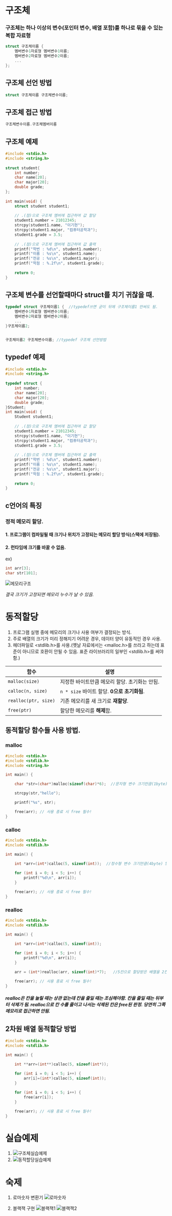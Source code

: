 # 구조체
### 구조체는 하나 이상의 변수(포인터 변수, 배열 포함)를 하나로 묶을 수 있는 복합 자료형
```c
struct 구조체이름 {
    멤버변수1자료형 멤버변수1이름;
    멤버변수2자료형 멤버변수2이름;
    ...
};
```

## 구조체 선언 방법
```c
struct 구조체이름 구조체변수이름;
```
## 구조체 접근 방법
```c
구조체변수이름.구조체멤버이름
```

## 구조체 예제
```c
#include <stdio.h>
#include <string.h>
 
struct student{
    int number;
    char name[20];
    char major[20];
    double grade;
};
 
int main(void) {
    struct student student1;
 
    // .(점)으로 구조체 멤버에 접근하여 값 할당
    student1.number = 21012345;
    strcpy(student1.name, "이기현");
    strcpy(student1.major, "컴퓨터공학과");
    student1.grade = 3.5;
 
    // .(점)으로 구조체 멤버에 접근하여 값 출력
    printf("학번 : %d\n", student1.number);
    printf("이름 : %s\n", student1.name);
    printf("전공 : %s\n", student1.major);
    printf("학점 : %.2f\n", student1.grade);
 
    return 0;
}
```
## 구조체 변수를 선언할때마다 struct를 치기 귀찮을 때.
```c
typedef struct 구조체이름1 {  //typedef쓰면 굳이 뒤에 구조체이름1 안써도 됨.
    멤버변수1자료형 멤버변수1이름;
    멤버변수2자료형 멤버변수2이름;
    ...
}구조체이름2;


구조체이름2 구조체변수이름; //typedef 구조체 선언방법

```

## typedef 예제
```c
#include <stdio.h>
#include <string.h>
 
typedef struct {  
    int number;
    char name[20];
    char major[20];
    double grade;
}Student;
int main(void) {
    Student student1;
 
    // .(점)으로 구조체 멤버에 접근하여 값 할당
    student1.number = 21012345;
    strcpy(student1.name, "이기현");
    strcpy(student1.major, "컴퓨터공학과");
    student1.grade = 3.5;
 
    // .(점)으로 구조체 멤버에 접근하여 값 출력
    printf("학번 : %d\n", student1.number);
    printf("이름 : %s\n", student1.name);
    printf("전공 : %s\n", student1.major);
    printf("학점 : %.2f\n", student1.grade);
 
    return 0;
}
```

## c언어의 특징
### 정적 메모리 할당.
#### 1. 프로그램이 컴파일될 때 크기나 위치가 고정되는 메모리 할당 방식(스택에 저장됨).
#### 2. 런타임에 크기를 바꿀 수 없음.
ex)  
```c
int arr[3];
char str[101];
```
![메모리구조](https://raw.githubusercontent.com/2025-Tutoring-KW/image/refs/heads/main/%EB%A9%94%EB%AA%A8%EB%A6%AC%EA%B5%AC%EC%A1%B0.png) 

 *결국 크기가 고정되면 메모리 누수가 날 수 있음.*


# 동적할당
1. 프로그램 실행 중에 메모리의 크기나 사용 여부가 결정되는 방식.
2. 주로 배열의 크기가 미리 정해지기 어려운 경우, 데이터 양이 유동적인 경우 사용.
3. 헤더파일로 <stdlib.h>를 사용.(옛날 자료에서는 <malloc.h>를 쓰라고 하는데 표준이 아니므로 호환이 안될 수 있음. 표준 라이브러리의 일부인  <stdlib.h>를 써야함.)

| 함수 | 설명 |
|------|------|
| `malloc(size)` | 지정한 바이트만큼 메모리 할당. 초기화는 안됨. |
| `calloc(n, size)` | `n * size` 바이트 할당. **0으로 초기화됨**. |
| `realloc(ptr, size)` | 기존 메모리를 새 크기로 **재할당**. |
| `free(ptr)` | 할당한 메모리를 **해제**함. |

## 동적할당 함수들 사용 방법.
### malloc
```c
#include <stdio.h>
#include <stdlib.h>
#include <string.h>

int main() {

    char *str=(char*)malloc(sizeof(char)*6);  //문자형 변수 크기만큼(1byte) 6개를 할당 >> 6칸짜리 문자열

    strcpy(str,"hello");

    printf("%s", str);

    free(arr); // 사용 종료 시 free 필수!
}
```
### calloc
```c
#include <stdio.h>
#include <stdlib.h>

int main() {

    int *arr=(int*)calloc(5, sizeof(int));  //정수형 변수 크기만큼(4byte) 5개를 할당 >> 5칸 정수 배열을 만듦.
    
    for (int i = 0; i < 5; i++) {
        printf("%d\n", arr[i]);
    }

    free(arr); // 사용 종료 시 free 필수!
}
```
### realloc
```c
#include <stdio.h>
#include <stdlib.h>

int main() {

    int *arr=(int*)calloc(5, sizeof(int));
    
    for (int i = 0; i < 5; i++) {
        printf("%d\n", arr[i]);
    }

    arr = (int*)realloc(arr, sizeof(int)*7);   //5칸으로 할당받은 배열을 2칸 늘려서 7칸짜리 배열로 재할당.

    free(arr); // 사용 종료 시 free 필수!
}
```

##### realloc은 칸을 늘릴 때는 상관 없는데 칸을 줄일 때는 조심해야함. 칸을 줄일 때는 뒤부터 삭제가 됨. realloc으로 칸 수를 줄이고 나서는 삭제된 칸은 free된 판정. 당연히 그쪽 메모리로 접근하면 안됨.


## 2차원 배열 동적할당 방법
```c
#include <stdio.h>
#include <stdlib.h>

int main() {

    int **arr=(int**)calloc(5, sizeof(int*));
    
    for (int i = 0; i < 5; i++) {
        arr[i]=(int*)calloc(5, sizeof(int));
    }

    for (int i = 0; i < 5; i++) {
        free(arr[i]);
    }

    free(arr); // 사용 종료 시 free 필수!
}

```
# 실습예제
1. ![구조체실습예제](https://raw.githubusercontent.com/2025-Tutoring-KW/image/refs/heads/main/%EA%B5%AC%EC%A1%B0%EC%B2%B4%EC%8B%A4%EC%8A%B5%EC%98%88%EC%A0%9C.png)
2. ![동적할당실습예제](https://raw.githubusercontent.com/2025-Tutoring-KW/image/refs/heads/main/%EB%8F%99%EC%A0%81%ED%95%A0%EB%8B%B9%EC%8B%A4%EC%8A%B5%EC%98%88%EC%A0%9C.png)

# 숙제
1. 로마숫자 변환기
   ![로마숫자](https://github.com/2025-Tutoring-KW/image/blob/main/%EB%A1%9C%EB%A7%88%EC%88%AB%EC%9E%90.png)
  
2. 블랙잭 구현
   ![블랙잭1](https://raw.githubusercontent.com/2025-Tutoring-KW/image/refs/heads/main/%EB%B8%94%EB%9E%99%EC%9E%AD1.png)
   ![블랙잭2](https://raw.githubusercontent.com/2025-Tutoring-KW/image/refs/heads/main/%EB%B8%94%EB%9E%99%EC%9E%AD2.png)

